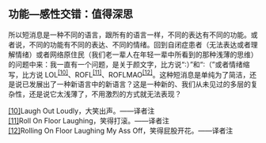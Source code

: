 ## 功能—感性交错：值得深思

所以短消息是一种不同的语言，跟所有的语言一样，不同的表达有不同的功能。或者说，不同的功能有不同的表达、不同的情绪。回到自闭症患者（无法表达或者理解情绪）或者网络原住民（我们老一辈人在年轻一辈中所看到的那种浅薄的思维）的问题中来：我一直有一个问题，是关于颜文字，比方说“∶）”和“∶（”或者情绪缩写，比方说 LOL<sup><a href="#part0122.html#note10n" id="part0122.html#note10">[10]</a></sup>、ROFL<sup><a href="#part0122.html#note11n" id="part0122.html#note11">[11]</a></sup>、ROFLMAO<sup><a href="#part0122.html#note12n" id="part0122.html#note12">[12]</a></sup>。这种短消息是单纯为了简洁，还是说已发展出了一种新语言中的新语言？这是一种新的、我们从未见过的多层的复杂性，还是说它太浅薄了，不用激烈的方式就无法表现？<div class="fnote"><a href="#part0122.html#note10" id="part0122.html#note10n">[10]</a>Laugh
Out Loudly，大笑出声。——译者注</div><div class="fnote1"><a href="#part0122.html#note11" id="part0122.html#note11n">[11]</a>Roll
On Floor Laughing，笑得打滚。——译者注</div><div class="fnote1"><a href="#part0122.html#note12" id="part0122.html#note12n">[12]</a>Rolling
On Floor Laughing My Ass Off，笑得屁股开花。——译者注</div><span id="part0123.html"></span>